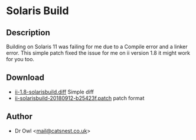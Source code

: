 Solaris Build
======

Description
-----------

Building on Solaris 11 was failing for me due to a Compile error and a linker error.
This simple patch fixed the issue for me on ii version 1.8 it might work for you too.

Download
--------

* [ii-1.8-solarisbuild.diff](ii-1.8-solarisbuild.diff) Simple diff
* [ii-solarisbuild-20180912-b25423f.patch](ii-solarisbuild.patch) patch format

Author
------

* Dr Owl <[mail@catsnest.co.uk](mailto:mail@catsnest.co.uk)>
